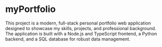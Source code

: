 # myPortfolio
This project is a modern, full-stack personal portfolio web application designed to showcase my skills, projects, and professional background. The application is built with a Node.js and TypeScript frontend, a Python backend, and a SQL database for robust data management.

